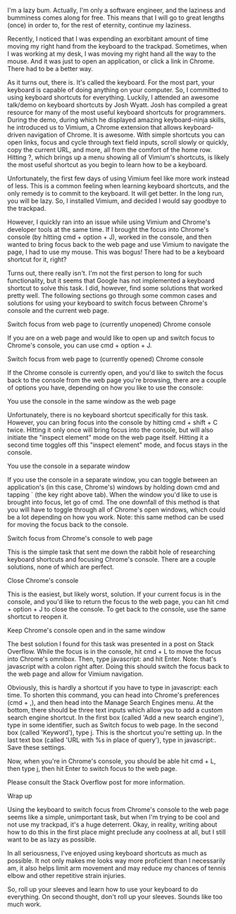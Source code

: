 I'm a lazy bum. Actually, I'm only a software engineer, and the laziness and bumminess comes along for free. This means that I will go to great lengths (once) in order to, for the rest of eternity, continue my laziness.

Recently, I noticed that I was expending an exorbitant amount of time moving my right hand from the keyboard to the trackpad. Sometimes, when I was working at my desk, I was moving my right hand all the way to the mouse. And it was just to open an application, or click a link in Chrome. There had to be a better way.

As it turns out, there is. It's called the keyboard. For the most part, your keyboard is capable of doing anything on your computer. So, I committed to using keyboard shortcuts for everything. Luckily, I attended an awesome talk/demo on keyboard shortcuts by Josh Wyatt. Josh has compiled a great resource for many of the most useful keyboard shortcuts for programmers. During the demo, during which he displayed amazing keyboard-ninja skills, he introduced us to Vimium, a Chrome extension that allows keyboard-driven navigation of Chrome. It is awesome. With simple shortcuts you can open links, focus and cycle through text field inputs, scroll slowly or quickly, copy the current URL, and more, all from the comfort of the home row. Hitting ?, which brings up a menu showing all of Vimium's shortcuts, is likely the most useful shortcut as you begin to learn how to be a keyboard.

Unfortunately, the first few days of using Vimium feel like more work instead of less. This is a common feeling when learning keyboard shortcuts, and the only remedy is to commit to the keyboard. It will get better. In the long run, you will be lazy. So, I installed Vimium, and decided I would say goodbye to the trackpad.

However, I quickly ran into an issue while using Vimium and Chrome's developer tools at the same time. If I brought the focus into Chrome's console (by hitting cmd + option + J), worked in the console, and then wanted to bring focus back to the web page and use Vimium to navigate the page, I had to use my mouse. This was bogus! There had to be a keyboard shortcut for it, right?

Turns out, there really isn't. I'm not the first person to long for such functionality, but it seems that Google has not implemented a keyboard shortcut to solve this task. I did, however, find some solutions that worked pretty well. The following sections go through some common cases and solutions for using your keyboard to switch focus between Chrome's console and the current web page.

Switch focus from web page to (currently unopened) Chrome console

If you are on a web page and would like to open up and switch focus to Chrome's console, you can use cmd + option + J.

Switch focus from web page to (currently opened) Chrome console

If the Chrome console is currently open, and you'd like to switch the focus back to the console from the web page you're browsing, there are a couple of options you have, depending on how you like to use the console:

You use the console in the same window as the web page

Unfortunately, there is no keyboard shortcut specifically for this task. However, you can bring focus into the console by hitting cmd + shift + C twice. Hitting it only once will bring focus into the console, but will also initiate the "inspect element" mode on the web page itself. Hitting it a second time toggles off this "inspect element" mode, and focus stays in the console.

You use the console in a separate window

If you use the console in a separate window, you can toggle between an application's (in this case, Chrome's) windows by holding down cmd and tapping ` (the key right above tab). When the window you'd like to use is brought into focus, let go of cmd. The one downfall of this method is that you will have to toggle through all of Chrome's open windows, which could be a lot depending on how you work. Note: this same method can be used for moving the focus back to the console.

Switch focus from Chrome's console to web page

This is the simple task that sent me down the rabbit hole of researching keyboard shortcuts and focusing Chrome's console. There are a couple solutions, none of which are perfect.

Close Chrome's console

This is the easiest, but likely worst, solution. If your current focus is in the console, and you'd like to return the focus to the web page, you can hit cmd + option + J to close the console. To get back to the console, use the same shortcut to reopen it.

Keep Chrome's console open and in the same window

The best solution I found for this task was presented in a post on Stack Overflow. While the focus is in the console, hit cmd + L to move the focus into Chrome's omnibox. Then, type javascript: and hit Enter. Note: that's javascript with a colon right after. Doing this should switch the focus back to the web page and allow for Vimium navigation.

Obviously, this is hardly a shortcut if you have to type in javascript: each time. To shorten this command, you can head into Chrome's preferences (cmd + ,), and then head into the Manage Search Engines menu. At the bottom, there should be three text inputs which allow you to add a custom search engine shortcut. In the first box (called 'Add a new search engine'), type in some identifier, such as Switch focus to web page. In the second box (called 'Keyword'), type j. This is the shortcut you're setting up. In the last text box (called 'URL with %s in place of query'), type in javascript:. Save these settings.

Now, when you're in Chrome's console, you should be able hit cmd + L, then type j, then hit Enter to switch focus to the web page.

Please consult the Stack Overflow post for more information.

Wrap up

Using the keyboard to switch focus from Chrome's console to the web page seems like a simple, unimportant task, but when I'm trying to be cool and not use my trackpad, it's a huge deterrent. Okay, in reality, writing about how to do this in the first place might preclude any coolness at all, but I still want to be as lazy as possible.

In all seriousness, I've enjoyed using keyboard shortcuts as much as possible. It not only makes me looks way more proficient than I necessarily am, it also helps limit arm movement and may reduce my chances of tennis elbow and other repetitive strain injuries.

So, roll up your sleeves and learn how to use your keyboard to do everything. On second thought, don't roll up your sleeves. Sounds like too much work.
